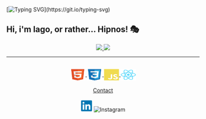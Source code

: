 [![Typing SVG](https://readme-typing-svg.demolab.com?font=&size=28&pause=1000&color=5000F7&width=435&height=70&lines=Hey%2C+welcome+to+my+profile!)](https://git.io/typing-svg) 
## Hi, i'm Iago, or rather... Hipnos! 🎭
<div align="center">
   <a href="https://github.com/HipnosM">
    <img height="180em" src="https://github-readme-stats.vercel.app/api?username=HipnosM&theme=radical&show_icons=true&hide_border=false&count_private=true"/>
    <img height="180em" src="https://github-readme-stats.vercel.app/api/top-langs/?username=HipnosM&layout=compact&langs_count=6&theme=radical"/>
</div>

<hr>
<div style="display: inline_block" align="center"><br>
  <img align="center" alt="HTML" height="30" width="40" src="https://raw.githubusercontent.com/devicons/devicon/master/icons/html5/html5-original.svg">
  <img align="center" alt="CSS" height="30" width="40" src="https://raw.githubusercontent.com/devicons/devicon/master/icons/css3/css3-original.svg">
  <img align="center" alt="Js" height="30" width="40" src="https://raw.githubusercontent.com/devicons/devicon/master/icons/javascript/javascript-plain.svg">
  <img align="center" alt="react" height="30" width="40" src="https://github.com/devicons/devicon/blob/master/icons/react/react-original.svg">
</div>
<br>

<div align="center">
  Contact<br><br>
  <a href="https://www.linkedin.com/in/iago-hipnos/" target="_blank" style="text-decoration: none;">
    <img src="https://github.com/devicons/devicon/blob/master/icons/linkedin/linkedin-original.svg" alt="LinkedIn" width="30px" />
  </a>
  <a href="https://www.instagram.com/tryiago/" target="_blank" style="text-decoration: none;">
    <img src="http://plone.ufpb.br/dcs/contents/imagens/instagram-logo.png/@@images/image.png" alt="Instagram" width="30px" />
  </a>
</div>


